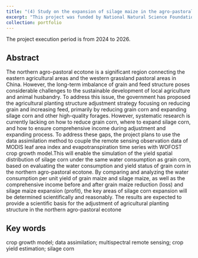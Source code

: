 ```yaml
---
title: "(4) Study on the expansion of silage maize in the agro-pastoral ecotone in North China by assimilating remote sensing data into crop growth model. (Funding Agency: National Natural Science Foundation of China)"
excerpt: "This project was funded by National Natural Science Foundation of China (NSFC) in 2023."
collection: portfolio
---
```

The project execution period is from 2024 to 2026.

## Abstract
The northern agro-pastoral ecotone is a significant region connecting the eastern
agricultural areas and the western grassland pastoral areas in China. However, the
long-term imbalance of grain and feed structure poses considerable challenges to
the sustainable development of local agriculture and animal husbandry. To address
this issue, the government has proposed the agricultural planting structure
adjustment strategy focusing on reducing grain and increasing feed, primarily by
reducing grain corn and expanding silage corn and other high-quality forages.
However, systematic research is currently lacking on how to reduce grain corn,
where to expand silage corn, and how to ensure comprehensive income during
adjustment and expanding process.
To address these gaps, the project plans to use the data assimilation method to
couple the remote sensing observation data of MODIS leaf area index and
evapotranspiration time series with WOFOST crop growth model.This will enable the
simulation of the yield spatial distribution of silage corn under the same water
consumption as grain corn, based on evaluating the water consumption and yield
status of grain corn in the northern agro-pastoral ecotone. By comparing and
analyzing the water consumption per unit yield of grain maize and silage maize, as
well as the comprehensive income before and after grain maize reduction (loss) and
silage maize expansion (profit), the key areas of silage corn expansion will be
determined scientifically and reasonably. The results are expected to provide a
scientific basis for the adjustment of agricultural planting structure in the
northern agro-pastoral ecotone
## Key words
crop growth model; data assimilation; multispectral remote sensing; crop yield estimation; silage corn
